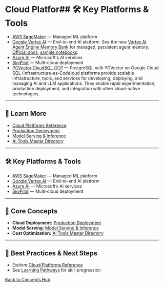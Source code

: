 # Cloud Platfor## 🛠️ Key Platforms & Tools

- [AWS SageMaker](https://aws.amazon.com/sagemaker/) — Managed ML platform
- [Google Vertex AI](https://cloud.google.com/vertex-ai) — End-to-end AI platform. See the new [Vertex AI Agent Engine Memory Bank](https://cloud.google.com/blog/products/ai-machine-learning/vertex-ai-memory-bank-in-public-preview/?hl=en) for managed, persistent agent memory. [Official docs](https://cloud.google.com/vertex-ai/generative-ai/docs/agent-engine/memory-bank/overview), [sample notebooks](https://github.com/GoogleCloudPlatform/generative-ai/tree/main/gemini/agent-engine/memory).
- [Azure AI](https://azure.microsoft.com/en-us/products/ai-services/) — Microsoft's AI services
- [SkyPilot](https://skypilot.readthedocs.io/en/latest/) — Multi-cloud deployment
- [PGVector CloudSQL GCP](https://github.com/sciences44/pgvector_cloudsql_gcp) — PostgreSQL with PGVector on Google Cloud SQL (Infrastructure-as-Code)oud platforms provide scalable infrastructure, tools, and services for developing, deploying, and managing AI and LLM applications. They enable rapid experimentation, production deployment, and integration with other cloud-native technologies.

---

## 📖 Learn More

- [Cloud Platforms Reference](../reference/cloud-platforms.md)
- [Production Deployment](./production-deployment.md)
- [Model Serving & Inference](../reference/core-technologies.md#model-serving--inference)
- [AI Tools Master Directory](../tools/ai-tools-master-directory.md#cloud-platforms)

---

## 🛠️ Key Platforms & Tools

- [AWS SageMaker](https://aws.amazon.com/sagemaker/) — Managed ML platform
- [Google Vertex AI](https://cloud.google.com/vertex-ai) — End-to-end AI platform
- [Azure AI](https://azure.microsoft.com/en-us/products/ai-services/) — Microsoft’s AI services
- [SkyPilot](https://skypilot.readthedocs.io/en/latest/) — Multi-cloud deployment

---

## 🧠 Core Concepts

- **Cloud Deployment:** [Production Deployment](./production-deployment.md)
- **Model Serving:** [Model Serving & Inference](../reference/core-technologies.md#model-serving--inference)
- **Cost Optimization:** [AI Tools Master Directory](../tools/ai-tools-master-directory.md#cloud-platforms)

---

## 🚀 Best Practices & Next Steps

- Explore [Cloud Platforms Reference](../reference/cloud-platforms.md)
- See [Learning Pathways](./learning-pathways.md) for skill progression

[Back to Concepts Hub](./README.md)
